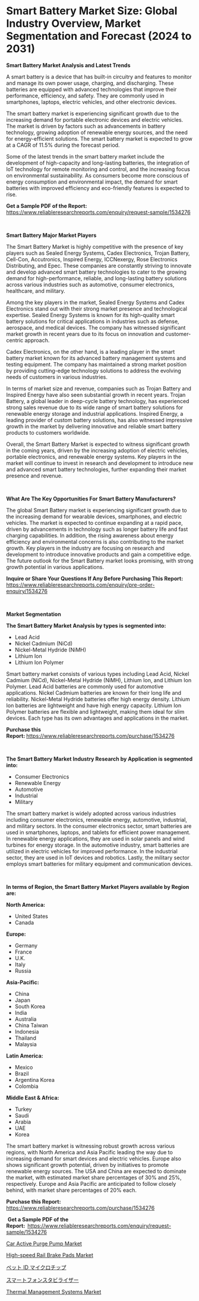 <p><h1>Smart Battery Market Size: Global Industry Overview, Market Segmentation and Forecast (2024 to 2031)</h1></p><p><strong>Smart Battery Market Analysis and Latest Trends</strong></p>
<p><p>A smart battery is a device that has built-in circuitry and features to monitor and manage its own power usage, charging, and discharging. These batteries are equipped with advanced technologies that improve their performance, efficiency, and safety. They are commonly used in smartphones, laptops, electric vehicles, and other electronic devices.</p><p>The smart battery market is experiencing significant growth due to the increasing demand for portable electronic devices and electric vehicles. The market is driven by factors such as advancements in battery technology, growing adoption of renewable energy sources, and the need for energy-efficient solutions. The smart battery market is expected to grow at a CAGR of 11.5% during the forecast period.</p><p>Some of the latest trends in the smart battery market include the development of high-capacity and long-lasting batteries, the integration of IoT technology for remote monitoring and control, and the increasing focus on environmental sustainability. As consumers become more conscious of energy consumption and environmental impact, the demand for smart batteries with improved efficiency and eco-friendly features is expected to rise.</p></p>
<p><strong>Get a Sample PDF of the Report:&nbsp;</strong> <a href="https://www.reliableresearchreports.com/enquiry/request-sample/1534276">https://www.reliableresearchreports.com/enquiry/request-sample/1534276</a></p>
<p>&nbsp;</p>
<p><strong>Smart Battery Major Market Players</strong></p>
<p><p>The Smart Battery Market is highly competitive with the presence of key players such as Sealed Energy Systems, Cadex Electronics, Trojan Battery, Cell-Con, Accutronics, Inspired Energy, ICCNexergy, Rose Electronics Distributing, and Epec. These companies are constantly striving to innovate and develop advanced smart battery technologies to cater to the growing demand for high-performance, reliable, and long-lasting battery solutions across various industries such as automotive, consumer electronics, healthcare, and military.</p><p>Among the key players in the market, Sealed Energy Systems and Cadex Electronics stand out with their strong market presence and technological expertise. Sealed Energy Systems is known for its high-quality smart battery solutions for critical applications in industries such as defense, aerospace, and medical devices. The company has witnessed significant market growth in recent years due to its focus on innovation and customer-centric approach.</p><p>Cadex Electronics, on the other hand, is a leading player in the smart battery market known for its advanced battery management systems and testing equipment. The company has maintained a strong market position by providing cutting-edge technology solutions to address the evolving needs of customers in various industries.</p><p>In terms of market size and revenue, companies such as Trojan Battery and Inspired Energy have also seen substantial growth in recent years. Trojan Battery, a global leader in deep-cycle battery technology, has experienced strong sales revenue due to its wide range of smart battery solutions for renewable energy storage and industrial applications. Inspired Energy, a leading provider of custom battery solutions, has also witnessed impressive growth in the market by delivering innovative and reliable smart battery products to customers worldwide.</p><p>Overall, the Smart Battery Market is expected to witness significant growth in the coming years, driven by the increasing adoption of electric vehicles, portable electronics, and renewable energy systems. Key players in the market will continue to invest in research and development to introduce new and advanced smart battery technologies, further expanding their market presence and revenue.</p></p>
<p>&nbsp;</p>
<p><strong>What Are The Key Opportunities For Smart Battery Manufacturers?</strong></p>
<p><p>The global Smart Battery market is experiencing significant growth due to the increasing demand for wearable devices, smartphones, and electric vehicles. The market is expected to continue expanding at a rapid pace, driven by advancements in technology such as longer battery life and fast charging capabilities. In addition, the rising awareness about energy efficiency and environmental concerns is also contributing to the market growth. Key players in the industry are focusing on research and development to introduce innovative products and gain a competitive edge. The future outlook for the Smart Battery market looks promising, with strong growth potential in various applications.</p></p>
<p><strong>Inquire or Share Your Questions If Any Before Purchasing This Report:</strong> <a href="https://www.reliableresearchreports.com/enquiry/pre-order-enquiry/1534276">https://www.reliableresearchreports.com/enquiry/pre-order-enquiry/1534276</a></p>
<p>&nbsp;</p>
<p><strong>Market Segmentation</strong></p>
<p><strong>The Smart Battery Market Analysis by types is segmented into:</strong></p>
<p><ul><li>Lead Acid</li><li>Nickel Cadmium (NiCd)</li><li>Nickel-Metal Hydride (NiMH)</li><li>Lithium Ion</li><li>Lithium Ion Polymer</li></ul></p>
<p><p>Smart battery market consists of various types including Lead Acid, Nickel Cadmium (NiCd), Nickel-Metal Hydride (NiMH), Lithium Ion, and Lithium Ion Polymer. Lead Acid batteries are commonly used for automotive applications. Nickel Cadmium batteries are known for their long life and reliability. Nickel-Metal Hydride batteries offer high energy density. Lithium Ion batteries are lightweight and have high energy capacity. Lithium Ion Polymer batteries are flexible and lightweight, making them ideal for slim devices. Each type has its own advantages and applications in the market.</p></p>
<p><strong>Purchase this Report:&nbsp;</strong><a href="https://www.reliableresearchreports.com/purchase/1534276">https://www.reliableresearchreports.com/purchase/1534276</a></p>
<p>&nbsp;</p>
<p><strong>The Smart Battery Market Industry Research by Application is segmented into:</strong></p>
<p><ul><li>Consumer Electronics</li><li>Renewable Energy</li><li>Automotive</li><li>Industrial</li><li>Military</li></ul></p>
<p><p>The smart battery market is widely adopted across various industries including consumer electronics, renewable energy, automotive, industrial, and military sectors. In the consumer electronics sector, smart batteries are used in smartphones, laptops, and tablets for efficient power management. In renewable energy applications, they are used in solar panels and wind turbines for energy storage. In the automotive industry, smart batteries are utilized in electric vehicles for improved performance. In the industrial sector, they are used in IoT devices and robotics. Lastly, the military sector employs smart batteries for military equipment and communication devices.</p></p>
<p>&nbsp;</p>
<p><strong>In terms of Region, the Smart Battery Market Players available by Region are:</strong></p>
<p>
    <p> <strong> North America: </strong>
        <ul>
            <li>United States</li>
            <li>Canada</li>
        </ul>
        </p> 
    <p> <strong> Europe: </strong>
        <ul>
            <li>Germany</li>
            <li>France</li>
            <li>U.K.</li>
            <li>Italy</li>
            <li>Russia</li>
        </ul>
        </p> 
    <p> <strong> Asia-Pacific: </strong>
        <ul>
            <li>China</li>
            <li>Japan</li>
            <li>South Korea</li>
            <li>India</li>
            <li>Australia</li>
            <li>China Taiwan</li>
            <li>Indonesia</li>
            <li>Thailand</li>
            <li>Malaysia</li>
        </ul>
        </p> 
    <p> <strong> Latin America: </strong>
        <ul>
            <li>Mexico</li>
            <li>Brazil</li>
            <li>Argentina Korea</li>
            <li>Colombia</li>
        </ul>
        </p> 
    <p> <strong> Middle East & Africa: </strong>
        <ul>
            <li>Turkey</li>
            <li>Saudi</li>
            <li>Arabia</li>
            <li>UAE</li>
            <li>Korea</li>
        </ul>
    </p>
    </p>
<p><p>The smart battery market is witnessing robust growth across various regions, with North America and Asia Pacific leading the way due to increasing demand for smart devices and electric vehicles. Europe also shows significant growth potential, driven by initiatives to promote renewable energy sources. The USA and China are expected to dominate the market, with estimated market share percentages of 30% and 25%, respectively. Europe and Asia Pacific are anticipated to follow closely behind, with market share percentages of 20% each.</p></p>
<p><strong>Purchase this Report: </strong><a href="https://www.reliableresearchreports.com/purchase/1534276">https://www.reliableresearchreports.com/purchase/1534276</a></p>
<p>&nbsp;<strong>Get a Sample PDF of the Report:&nbsp;&nbsp;</strong><a href="https://www.reliableresearchreports.com/enquiry/request-sample/1534276">https://www.reliableresearchreports.com/enquiry/request-sample/1534276</a></p>
<p><strong></strong></p>
<p><p><a href="https://issuu.com/reportprime-2/docs/car-active-purge-pump-market-size-2030.pptx">Car Active Purge Pump Market</a></p><p><a href="https://issuu.com/reportprime-2/docs/high-speed-rail-brake-pads-market-size-2030.pptx">High-speed Rail Brake Pads Market</a></p><p><a href="https://github.com/LeanneBruen2023/Market-Research-Report-List-1/blob/main/961791516078.md">ペット ID マイクロチップ</a></p><p><a href="https://github.com/cnnriuez22368/Market-Research-Report-List-1/blob/main/420206616077.md">スマートフォンスタビライザー</a></p><p><a href="https://github.com/jsmusil/Market-Research-Report-List-2/blob/main/thermal-management-systems-market.md">Thermal Management Systems Market</a></p></p>
